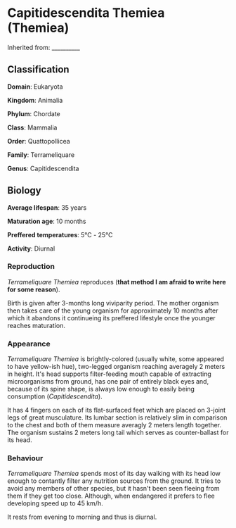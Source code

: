 # Capitidescendita Themiea (Themiea)
Inherited from: __________
## Classification
**Domain**: Eukaryota

**Kingdom**: Animalia

**Phylum**: Chordate

**Class**: Mammalia

**Order**: Quattopollicea

**Family**: Terrameliquare

**Genus**: Capitidescendita

## Biology
**Average lifespan**: 35 years

**Maturation age**: 10 months

**Preffered temperatures**: 5℃ - 25℃

**Activity**: Diurnal

### Reproduction
*Terrameliquare Themiea* reproduces (**that method I am afraid to write here for some reason**). 

Birth is given after 3-months long viviparity period. The mother organism then takes care of the young organism for approximately 10 months after which it abandons it continueing its preffered lifestyle once the younger reaches maturation.

### Appearance
*Terrameliquare Themiea* is brightly-colored (usually white, some appeared to have yellow-ish hue), two-legged organism reaching averagely 2 meters in height. It's head supports filter-feeding mouth capable of extracting microorganisms from ground, has one pair of entirely black eyes and, because of its spine shape, is always low enough to easily being consumption (*Capitidescendita*).

It has 4 fingers on each of its flat-surfaced feet which are placed on 3-joint legs of great musculature. Its lumbar section is relatively slim in comparison to the chest and both of them measure averagly 2 meters length together. The organism sustains 2 meters long tail which serves as counter-ballast for its head.

### Behaviour
*Terrameliquare Themiea* spends most of its day walking with its head low enough to contantly filter any nutrition sources from the ground. It tries to avoid any members of other species, but it hasn't been seen fleeing from them if they get too close. Although, when endangered it prefers to flee developing speed up to 45 km/h. 

It rests from evening to morning and thus is diurnal.
